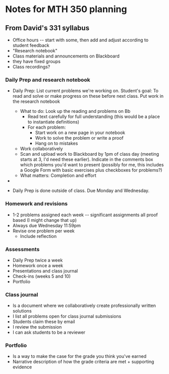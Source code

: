 # Notes for MTH 350 planning

## From David's 331 syllabus

- Office hours -- start with some, then add and adjust according to student feedback
- "Research notebook" 
- Class materials and announcements on Blackboard
- they have fixed groups 
- Class recordings? 

### Daily Prep and research notebook 

- Daily Prep: List current problems we're working on. Student's goal: To read and solve or make progress on these before next class. Put work in the research notebook 
  - What to do: Look up the reading and problems on Bb
    - Read text carefully for full understanding (this would be a place to instantiate definitions) 
    - For each problem: 
      - Start work on a new page in your notebook 
      - Work to solve the problem or write a proof 
      - Hang on to mistakes 
  - Work collaboratively 
  - Scan and upload work to Blackboard by 1pm of class day (meeting starts at 3, I'd need these earlier). Indicate in the comments box which problems you'd want to present (possibly for me, this includes a Google Form with basic exercises plus checkboxes for problems?)
  - What matters: Completion and effort 
- 

- Daily Prep is done outside of class. Due Monday and Wednesday.

### Homework and revisions

- 1-2 problems assigned each week -- significant assignments all proof based (I might change that up) 
- Always due Wednesday 11:59pm 
- Revise one problem per week 
  - Include reflection 




### Assessments

- Daily Prep twice a week
- Homework once a week
- Presentations and class journal 
- Check-ins (weeks 5 and 10) 
- Portfolio 

### Class journal

- Is a document where we collaboratively create professionally written solutions
- I list all problems open for class journal submissions
- Students claim these by email 
- I review the submission 
- I can ask students to be a reviewer 

### Portfolio 

- Is a way to make the case for the grade you think you've earned
- Narrative description of how the grade criteria are met + supporting evidence 